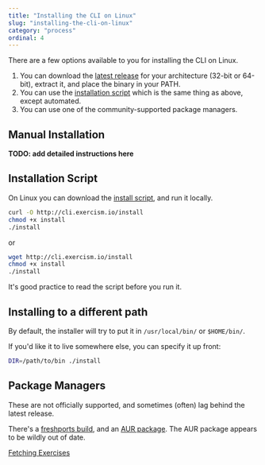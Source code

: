 ```yaml
---
title: "Installing the CLI on Linux"
slug: "installing-the-cli-on-linux"
category: "process"
ordinal: 4
---
```


There are a few options available to you for installing the CLI on Linux.

1. You can download the [latest release](http://github.com/exercism/cli/releases/latest) for your architecture (32-bit or 64-bit), extract it, and place the binary in your PATH.
1. You can use the [installation script](http://cli.exercism.io/install) which is the same thing as above, except automated.
1. You can use one of the community-supported package managers.

## Manual Installation

**TODO: add detailed instructions here**

## Installation Script

On Linux you can download the [install script](http://cli.exercism.io/install), and run it locally.

```bash
curl -O http://cli.exercism.io/install
chmod +x install
./install
```
or 
```bash
wget http://cli.exercism.io/install
chmod +x install
./install
```

It's good practice to read the script before you run it.


## Installing to a different path

By default, the installer will try to put it in `/usr/local/bin/` or `$HOME/bin/`.

If you'd like it to live somewhere else, you can specify it up front:
```bash
DIR=/path/to/bin ./install
```

## Package Managers

These are not officially supported, and sometimes (often) lag behind the latest release.

There's a [freshports build](http://www.freshports.org/misc/exercism), and an [AUR package](https://aur.archlinux.org/packages/exercism-cli). The AUR package appears to be wildly out of date.

<a class="secondary-button" href="fetching-exercises.html">Fetching Exercises</a>
